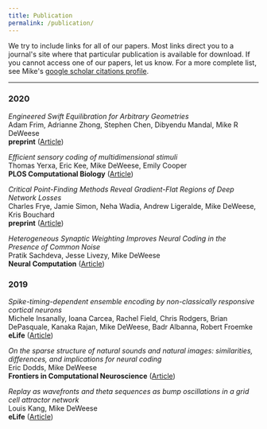 ```yaml
---
title: Publication
permalink: /publication/
---
```


We try to include links for all of our papers. Most links direct you to a journal's site where that particular publication is available for download. If you cannot access one of our papers, let us know.  For a more complete list, see Mike's [google scholar citations profile](https://scholar.google.com/citations?user=DZ9-LmkAAAAJ&hl=en).

<hr>

### 2020

_Engineered Swift Equilibration for Arbitrary Geometries_<br>
Adam Frim, Adrianne Zhong, Stephen Chen, Dibyendu Mandal, Mike R DeWeese<br>
**preprint** ([Article](https://arxiv.org/abs/2012.08672))

_Efficient sensory coding of multidimensional stimuli_<br>
Thomas Yerxa, Eric Kee, Mike DeWeese, Emily Cooper<br>
**PLOS Computational Biology** ([Article](https://journals.plos.org/ploscompbiol/article?id=10.1371/journal.pcbi.1008146))

_Critical Point-Finding Methods Reveal Gradient-Flat Regions of Deep Network Losses_<br>
Charles Frye, Jamie Simon, Neha Wadia, Andrew Ligeralde, Mike DeWeese, Kris Bouchard<br>
**preprint** ([Article](https://arxiv.org/abs/2003.10397))

_Heterogeneous Synaptic Weighting Improves Neural Coding in the Presence of Common Noise_<br>
Pratik Sachdeva, Jesse Livezy, Mike DeWeese<br>
**Neural Computation** ([Article](https://www.mitpressjournals.org/doi/10.1162/neco_a_01287?url_ver=Z39.88-2003&rfr_id=ori:rid:crossref.org&rfr_dat=cr_pub%20%200pubmed))

### 2019

_Spike-timing-dependent ensemble encoding by non-classically responsive cortical neurons_<br>
Michele Insanally, Ioana Carcea, Rachel Field, Chris Rodgers, Brian DePasquale, Kanaka Rajan, Mike DeWeese, Badr Albanna, Robert Froemke<br>
**eLife** ([Article](https://elifesciences.org/articles/42409))

_On the sparse structure of natural sounds and natural images: similarities, differences, and implications for neural coding_<br>
Eric Dodds, Mike DeWeese<br>
**Frontiers in Computational Neuroscience** ([Article](https://www.frontiersin.org/articles/10.3389/fncom.2019.00039/full))

_Replay as wavefronts and theta sequences as bump oscillations in a grid cell attractor network_<br>
Louis Kang, Mike DeWeese<br>
**eLife** ([Article](https://elifesciences.org/articles/46351))

